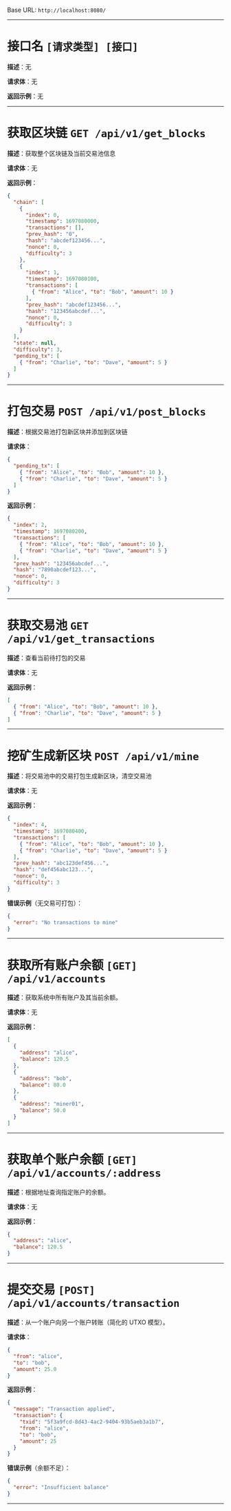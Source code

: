 

Base URL: `http://localhost:8080/`

---
# 接口名 `[请求类型] [接口]`

**描述**：无

**请求体**：无

**返回示例**：无

---

# 获取区块链 `GET /api/v1/get_blocks`

**描述**：获取整个区块链及当前交易池信息

**请求体**：无

**返回示例**：

```json
{
  "chain": [
    {
      "index": 0,
      "timestamp": 1697080000,
      "transactions": [],
      "prev_hash": "0",
      "hash": "abcdef123456...",
      "nonce": 0,
      "difficulty": 3
    },
    {
      "index": 1,
      "timestamp": 1697080100,
      "transactions": [
        { "from": "Alice", "to": "Bob", "amount": 10 }
      ],
      "prev_hash": "abcdef123456...",
      "hash": "123456abcdef...",
      "nonce": 0,
      "difficulty": 3
    }
  ],
  "state": null,
  "difficulty": 3,
  "pending_tx": [
    { "from": "Charlie", "to": "Dave", "amount": 5 }
  ]
}
```

---

# 打包交易 `POST /api/v1/post_blocks`

**描述**：根据交易池打包新区块并添加到区块链

**请求体**：

```json
{
  "pending_tx": [
    { "from": "Alice", "to": "Bob", "amount": 10 },
    { "from": "Charlie", "to": "Dave", "amount": 5 }
  ]
}
```

**返回示例**：

```json
{
  "index": 2,
  "timestamp": 1697080200,
  "transactions": [
    { "from": "Alice", "to": "Bob", "amount": 10 },
    { "from": "Charlie", "to": "Dave", "amount": 5 }
  ],
  "prev_hash": "123456abcdef...",
  "hash": "7890abcdef123...",
  "nonce": 0,
  "difficulty": 3
}
```

---

# 获取交易池 `GET /api/v1/get_transactions`

**描述**：查看当前待打包的交易

**请求体**：无

**返回示例**：

```json
[
  { "from": "Alice", "to": "Bob", "amount": 10 },
  { "from": "Charlie", "to": "Dave", "amount": 5 }
]
```

---

# 挖矿生成新区块 `POST /api/v1/mine`

**描述**：将交易池中的交易打包生成新区块，清空交易池

**请求体**：无

**返回示例**：

```json
{
  "index": 4,
  "timestamp": 1697080400,
  "transactions": [
    { "from": "Alice", "to": "Bob", "amount": 10 },
    { "from": "Charlie", "to": "Dave", "amount": 5 }
  ],
  "prev_hash": "abc123def456...",
  "hash": "def456abc123...",
  "nonce": 0,
  "difficulty": 3
}
```

**错误示例**（无交易可打包）：

```json
{
  "error": "No transactions to mine"
}
```

---

# 获取所有账户余额 `[GET] /api/v1/accounts`

**描述**：获取系统中所有账户及其当前余额。

**请求体**：无

**返回示例**：

```json
[
  {
    "address": "alice",
    "balance": 120.5
  },
  {
    "address": "bob",
    "balance": 80.0
  },
  {
    "address": "miner01",
    "balance": 50.0
  }
]
```

---

# 获取单个账户余额 `[GET] /api/v1/accounts/:address`

**描述**：根据地址查询指定账户的余额。

**请求体**：无

**返回示例**：

```json
{
  "address": "alice",
  "balance": 120.5
}
```

---

# 提交交易 `[POST] /api/v1/accounts/transaction`

**描述**：从一个账户向另一个账户转账（简化的 UTXO 模型）。

**请求体**：

```json
{
  "from": "alice",
  "to": "bob",
  "amount": 25.0
}
```

**返回示例**：

```json
{
  "message": "Transaction applied",
  "transaction": {
    "txid": "5f3a9fcd-8d43-4ac2-9404-93b5aeb3a1b7",
    "from": "alice",
    "to": "bob",
    "amount": 25
  }
}
```

**错误示例**（余额不足）：

```json
{
  "error": "Insufficient balance"
}
```

---
